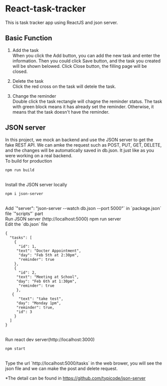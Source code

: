 # React-task-tracker
This is task tracker app using ReactJS and json server.

## Basic Function
1. Add the task<br>
When you click the Add button, you can add the new task and enter the information. Then you could click Save button, and the task you created will be shown belowed. Click Close button, the filling page will be closed.

2. Delete the task<br>
Click the red cross on the task will detele the task.

3. Change the reminder<br>
Double click the task rectangle will chagne the reminder status. The task with green block means it has already set the reminder. Otherwise, it means that the task doesn't have the reminder.

## JSON server
In this project, we mock an backend and use the JSON server to get the fake REST API. We can amke the request such as POST, PUT, GET, DELETE, and the changes will be automatically saved in db.json. It just like as you were working on a real backend.
<br>
To build for production

    npm run build
 <br>
Install the JSON server locally  

    npm i json-server
<br>   
Add `"server": "json-server --watch db.json --port 5000"` in `package.json` file `"scripts"` part
<br>
Run JSON server (http://localhost:5000)
    npm run server
 <br>
Edit the `db.json` file

    {
      "tasks": [
        {
          "id": 1,
         "text": "Docter Appointment",
          "day": "Feb 5th at 2:30pm",
          "reminder": true
        },
        {
          "id": 2,
         "text": "Meeting at School",
         "day": "Feb 6th at 1:30pm",
          "reminder": true
         },
       {
          "text": "take test",
         "day": "Monday 1pm",
         "reminder": true,
         "id": 3
        }
      ]
    }
 <br>
Run react dev server(http://localhost:3000)

    npm start
<br>
Type the url `http://localhost:5000/tasks` in the web brower, you will see the json file and we can make the post and delete request.

<br>

*The detail can be found in https://github.com/typicode/json-server

